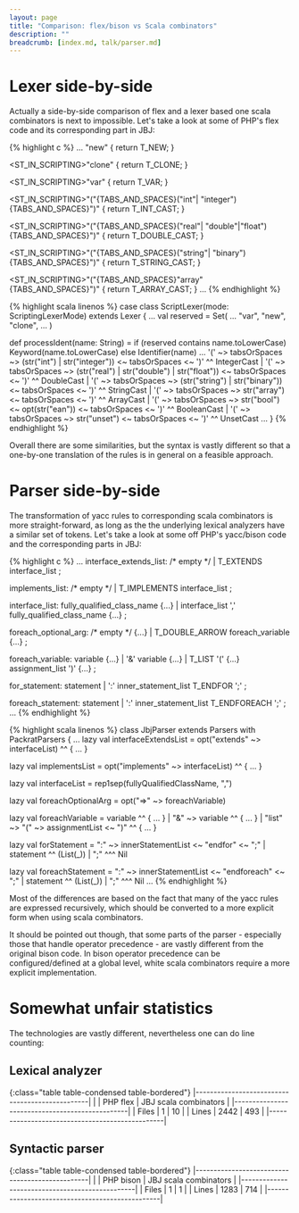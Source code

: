 ```yaml
---
layout: page
title: "Comparison: flex/bison vs Scala combinators"
description: ""
breadcrumb: [index.md, talk/parser.md]
---
```


# Lexer side-by-side

Actually a side-by-side comparison of flex and a lexer based one scala combinators is next to impossible. Let's take a look at some of PHP's flex code and its corresponding part in JBJ:

<div class="container">
<div class="col-xs-6">
{% highlight c %}
...
<ST_IN_SCRIPTING>"new" {
    return T_NEW;
}

<ST_IN_SCRIPTING>"clone" {
    return T_CLONE;
}

<ST_IN_SCRIPTING>"var" {
    return T_VAR;
}

<ST_IN_SCRIPTING>"("{TABS_AND_SPACES}("int"|
  "integer"){TABS_AND_SPACES}")" {
    return T_INT_CAST;
}

<ST_IN_SCRIPTING>"("{TABS_AND_SPACES}("real"|
  "double"|"float"){TABS_AND_SPACES}")" {
    return T_DOUBLE_CAST;
}

<ST_IN_SCRIPTING>"("{TABS_AND_SPACES}("string"|
  "binary"){TABS_AND_SPACES}")" {
    return T_STRING_CAST;
}

<ST_IN_SCRIPTING>"("{TABS_AND_SPACES}"array"
  {TABS_AND_SPACES}")" {
    return T_ARRAY_CAST;
}
...
{% endhighlight %}
</div>

<div class="col-xs-6">
{% highlight scala linenos %}
case class ScriptLexer(mode: ScriptingLexerMode) 
                extends Lexer {
...
val reserved = Set( ... "var", "new", "clone", ... )

def processIdent(name: String) =
    if (reserved contains name.toLowerCase) 
      Keyword(name.toLowerCase) 
    else 
      Identifier(name)
...
'(' ~> tabsOrSpaces ~> (str("int") | str("integer")) 
    <~ tabsOrSpaces <~ ')' ^^ IntegerCast
| '(' ~> tabsOrSpaces ~> (str("real") | str("double")
 | str("float")) <~ tabsOrSpaces <~ ')' ^^ DoubleCast
| '(' ~> tabsOrSpaces ~> (str("string") | 
  str("binary")) <~ tabsOrSpaces <~ ')' ^^ StringCast
| '(' ~> tabsOrSpaces ~> str("array") 
    <~ tabsOrSpaces <~ ')' ^^ ArrayCast 
| '(' ~> tabsOrSpaces ~> str("bool") <~ 
  opt(str("ean")) <~ tabsOrSpaces <~ ')' ^^ 
    BooleanCast 
| '(' ~> tabsOrSpaces ~> str("unset") 
    <~ tabsOrSpaces <~ ')' ^^ UnsetCast
...
}
{% endhighlight %}
</div>
</div>

Overall there are some similarities, but the syntax is vastly different so that a one-by-one translation of the rules is in general on a feasible approach.

# Parser side-by-side

The transformation of yacc rules to corresponding scala combinators is more straight-forward, as long as the the underlying lexical analyzers have a similar set of tokens. Let's take a look at some off PHP's yacc/bison code and the corresponding parts in JBJ:

<div class="container">
<div class="col-xs-6">
{% highlight c %}
...
interface_extends_list:
        /* empty */
    |   T_EXTENDS interface_list
;

implements_list:
        /* empty */
    |   T_IMPLEMENTS interface_list
;

interface_list:
        fully_qualified_class_name {...}
    |   interface_list ',' fully_qualified_class_name {...}
;

foreach_optional_arg:
        /* empty */                     {...}
    |   T_DOUBLE_ARROW foreach_variable {...}
;

foreach_variable:
        variable            {...}
    |   '&' variable        {...}
    |   T_LIST '(' {...} assignment_list ')' {...}
;

for_statement:
        statement
    |   ':' inner_statement_list T_ENDFOR ';'
;


foreach_statement:
        statement
    |   ':' inner_statement_list T_ENDFOREACH ';'
;
...
{% endhighlight %}
</div>

<div class="col-xs-6">
{% highlight scala linenos %}
class JbjParser extends Parsers with PackratParsers {
...
lazy val interfaceExtendsList = 
  opt("extends" ~> interfaceList) ^^ { ... }

lazy val implementsList = 
  opt("implements" ~> interfaceList) ^^ { ... }

lazy val interfaceList = 
  rep1sep(fullyQualifiedClassName, ",")

lazy val foreachOptionalArg = 
  opt("=>" ~> foreachVariable)

lazy val foreachVariable =
  variable ^^ { ... } | 
  "&" ~> variable ^^ { ... } | 
  "list" ~> "(" ~> assignmentList <~ ")" ^^ { ... }

lazy val forStatement =
  ":" ~> innerStatementList <~ "endfor" <~ ";" | 
  statement ^^ (List(_)) | 
  ";" ^^^ Nil

lazy val foreachStatement =
  ":" ~> innerStatementList <~ "endforeach" <~ ";" | 
  statement ^^ (List(_)) | 
  ";" ^^^ Nil
...
{% endhighlight %}
</div>
</div>

Most of the differences are based on the fact that many of the yacc rules are expressed recursively, which should be converted to a more explicit form when using scala combinators.

It should be pointed out though, that some parts of the parser - especially those that handle operator precedence - are vastly different from the original bison code. In bison operator precedence can be configured/defined at a global level, white scala combinators require a more explicit implementation.

# Somewhat unfair statistics

The technologies are vastly different, nevertheless one can do line counting:

## Lexical analyzer

{:class="table table-condensed table-bordered"}
|------------------------------------------------|
|       | PHP flex   | JBJ scala combinators     |
|------------------------------------------------|
| Files | 1          | 10                        | 
| Lines | 2442       | 493                       | 
|------------------------------------------------|

## Syntactic parser

{:class="table table-condensed table-bordered"}
|------------------------------------------------|
|       | PHP bison  | JBJ scala combinators     |
|------------------------------------------------|
| Files | 1          | 1                         | 
| Lines | 1283       | 714                       | 
|------------------------------------------------|
